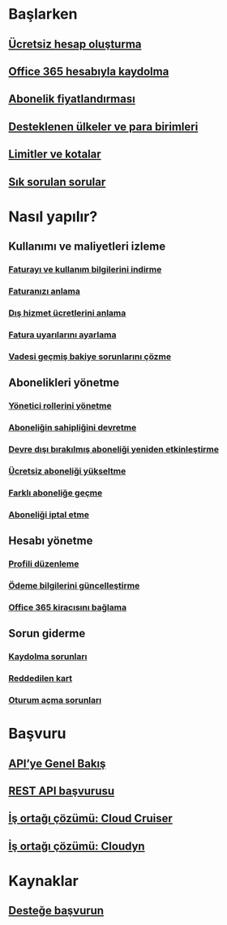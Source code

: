 # Başlarken
## [Ücretsiz hesap oluşturma](https://azure.microsoft.com/free/)
## [Office 365 hesabıyla kaydolma](../billing-use-existing-office-365-account-azure-subscription.md)
## [Abonelik fiyatlandırması](https://azure.microsoft.com/pricing/)
## [Desteklenen ülkeler ve para birimleri](../billing-countries-and-currencies.md)
## [Limitler ve kotalar](../azure-subscription-service-limits.md)
## [Sık sorulan sorular](../billing-subscription-faq.md)
# Nasıl yapılır?
## Kullanımı ve maliyetleri izleme
### [Faturayı ve kullanım bilgilerini indirme](../billing-download-azure-invoice-daily-usage-date.md)
### [Faturanızı anlama](billing-understand-your-bill.md)
### [Dış hizmet ücretlerini anlama](../billing-understand-your-azure-marketplace-charges.md)
### [Fatura uyarılarını ayarlama](../billing-set-up-alerts.md)
### [Vadesi geçmiş bakiye sorunlarını çözme](../billing-azure-subscription-past-due-balance.md)
## Abonelikleri yönetme
### [Yönetici rollerini yönetme](../billing-add-change-azure-subscription-administrator.md)
### [Aboneliğin sahipliğini devretme](../billing-subscription-transfer.md)
### [Devre dışı bırakılmış aboneliği yeniden etkinleştirme](../billing-subscription-become-disable.md)
### [Ücretsiz aboneliği yükseltme](../billing-upgrade-azure-subscription.md)
### [Farklı aboneliğe geçme](../billing-how-to-switch-azure-offer.md)
### [Aboneliği iptal etme](../billing-how-to-cancel-azure-subscription.md)
## Hesabı yönetme
### [Profili düzenleme](../billing-how-to-change-azure-account-profile.md)
### [Ödeme bilgilerini güncelleştirme](../billing-how-to-change-credit-card.md)
### [Office 365 kiracısını bağlama](../billing-add-office-365-tenant-to-azure-subscription.md)
## Sorun giderme
### [Kaydolma sorunları](../billing-troubleshoot-azure-sign-up-issues.md)
### [Reddedilen kart](../billing-credit-card-fails-during-azure-sign-up.md)
### [Oturum açma sorunları](../billing-cannot-login-subscription.md)

# Başvuru
## [API’ye Genel Bakış](../billing-usage-rate-card-overview.md)
## [REST API başvurusu](https://msdn.microsoft.com/en-us/library/azure/1ea5b323-54bb-423d-916f-190de96c6a3c)
## [İş ortağı çözümü: Cloud Cruiser](../billing-usage-rate-card-partner-solution-cloudcruiser.md)
## [İş ortağı çözümü: Cloudyn](../billing-usage-rate-card-partner-solution-cloudyn.md)

# Kaynaklar
## [Desteğe başvurun](../billing-how-to-create-billing-support-ticket.md)

<!--HONumber=Nov16_HO2-->


